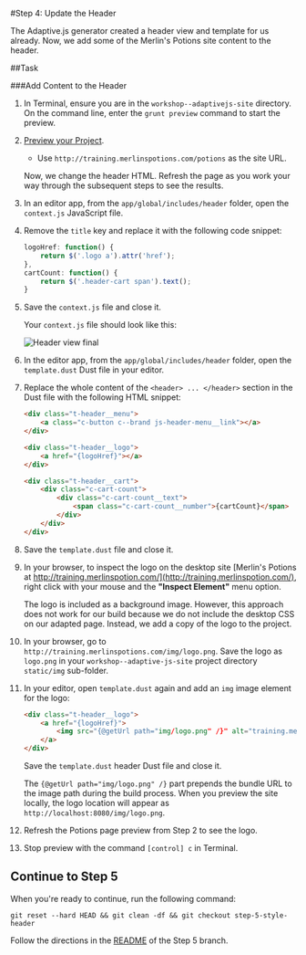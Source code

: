 #Step 4: Update the Header

The Adaptive.js generator created a header view and template for us already. Now, we add some of the Merlin's Potions site content to the header.

##Task

###Add Content to the Header

1. In Terminal, ensure you are in the `workshop--adaptivejs-site` directory. On the command line, enter the `grunt preview` command to start the preview.
2. [Preview your Project](http://adaptivejs.mobify.com/v1.0/docs/preview-your-project).

    * Use `http://training.merlinspotions.com/potions` as the site URL.

    Now, we change the header HTML. Refresh the page as you work your way through the subsequent steps to see the results.

3. In an editor app, from the `app/global/includes/header` folder, open the `context.js` JavaScript file.
4. Remove the `title` key and replace it with the following code snippet:

    ```javascript
    logoHref: function() {
        return $('.logo a').attr('href');
    },
    cartCount: function() {
        return $('.header-cart span').text();
    }
    ```

5. Save the `context.js` file and close it.

    Your `context.js` file should look like this:

    ![Header view final](https://cloud.githubusercontent.com/assets/156768/15792486/6534c160-2992-11e6-8d04-f80946b45fce.png)
    

6. In the editor app, from the `app/global/includes/header` folder, open the `template.dust` Dust file in your editor.
7. Replace the whole content of the `<header> ... </header>` section in the Dust file with the following HTML snippet:

    ```html
    <div class="t-header__menu">
        <a class="c-button c--brand js-header-menu__link"></a>
    </div>

    <div class="t-header__logo">
        <a href="{logoHref}"></a>
    </div>

    <div class="t-header__cart">
        <div class="c-cart-count">
            <div class="c-cart-count__text">
                <span class="c-cart-count__number">{cartCount}</span>
            </div>
        </div>
    </div>
    ```

8. Save the `template.dust` file and close it.

9. In your browser, to inspect the logo on the desktop site [Merlin's Potions at http://training.merlinspotion.com/](http://training.merlinspotion.com/), right click with your mouse and the **"Inspect Element"** menu option.

    The logo is included as a background image. However, this approach does not work for our build because we do not include the desktop CSS on our adapted page. Instead, we add a copy of the logo to the project.

10. In your browser, go to `http://training.merlinspotions.com/img/logo.png`. Save the logo as `logo.png` in your `workshop--adaptive-js-site` project directory `static/img` sub-folder.
11. In your editor, open `template.dust` again and add an `img` image element for the logo:

    ```html
    <div class="t-header__logo">
        <a href="{logoHref}">
            <img src="{@getUrl path="img/logo.png" /}" alt="training.merlins Potions">
        </a>
    </div>
    ```

    Save the `template.dust` header Dust file and close it.

    The `{@getUrl path="img/logo.png" /}` part prepends the bundle URL to the image path during the build process. When you preview the site locally, the logo location will appear as `http://localhost:8080/img/logo.png`.

12. Refresh the Potions page preview from Step 2 to see the logo.
13. Stop preview with the command `[control] c` in Terminal.

## Continue to Step 5

When you're ready to continue, run the following command:

```
git reset --hard HEAD && git clean -df && git checkout step-5-style-header
```

Follow the directions in the [README](https://github.com/mobify/workshop--adaptivejs-site/blob/step-5-style-header/README.md) of the Step 5 branch.
